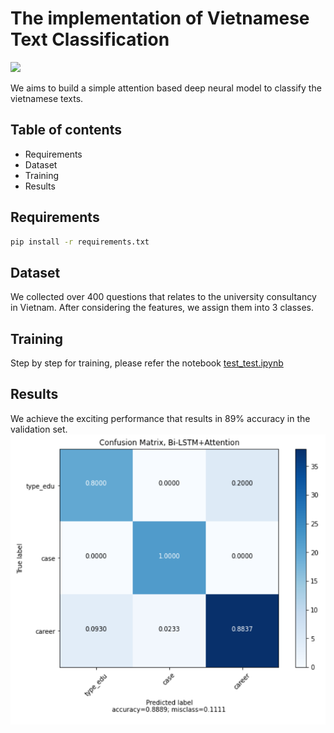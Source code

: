 # The implementation of Vietnamese Text Classification

![](./data/wordclouds.png)

We aims to build a simple attention based deep neural model to classify the vietnamese texts.

## Table of contents
- Requirements
- Dataset
- Training
- Results

## Requirements
```bash
pip install -r requirements.txt
```

## Dataset
We collected over 400 questions that relates to the university consultancy in Vietnam. After considering the features, we assign them into 3 classes.

## Training
Step by step for training, please refer the notebook [test_test.ipynb](./code/train_test.ipynb)

## Results
We achieve the exciting performance that results in 89\% accuracy in the validation set.
![](./data/confusion_matrix.png)


